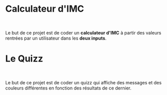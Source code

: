 # Calculateur d'IMC
<br>

Le but de ce projet est de coder un **calculateur d'IMC** à partir des valeurs rentrées par un utilisateur dans les **deux inputs**.


# Le Quizz
<br>

Le but de ce projet est de coder un quizz qui affiche des messages et des couleurs différentes en fonction des résultats de ce dernier.

<br>

